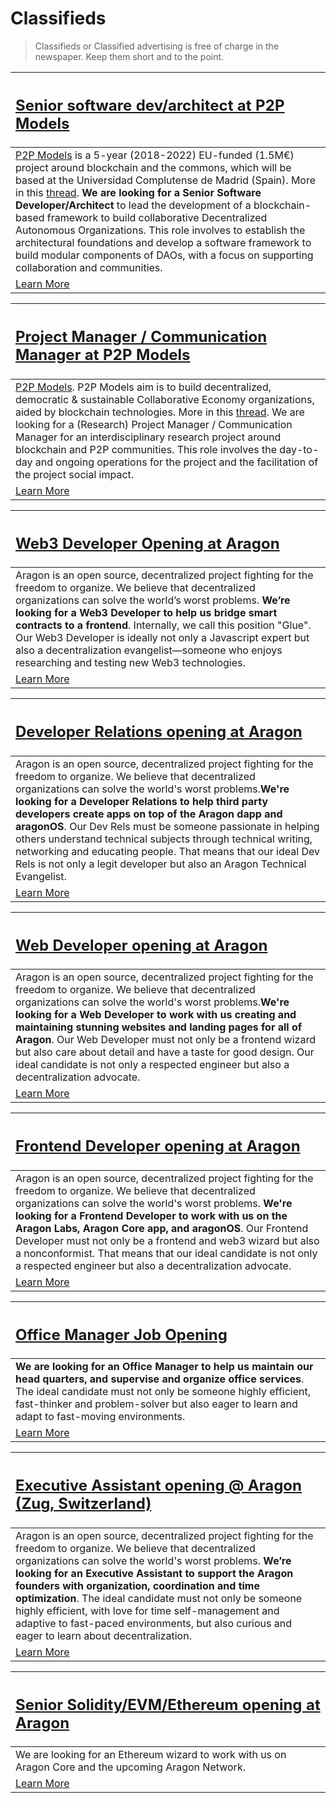 # Classifieds

> Classifieds or Classified advertising is free of charge in the newspaper. Keep them short and to the point.

[<h2>**Senior software dev/architect at P2P Models**</h2>](https://p2pmodels.eu/jobs-senior-dev/) |
:-----------|
[P2P Models](https://p2pmodels.eu/) is a 5-year (2018-2022) EU-funded (1.5M€) project around blockchain and the commons, which will be based at the Universidad Complutense de Madrid (Spain). More in this [thread](https://twitter.com/p2pmod/status/1017802485422067713). **We are looking for a Senior Software Developer/Architect** to lead the development of a blockchain-based framework to build collaborative Decentralized Autonomous Organizations. This role involves to establish the architectural foundations and develop a software framework to build modular components of DAOs, with a focus on supporting collaboration and communities. |
[Learn More](https://p2pmodels.eu/jobs-senior-dev/) |

[<h2>**Project Manager / Communication Manager at P2P Models**</h2>](https://p2pmodels.eu/jobs-project-manager/) |
:-----------|
[P2P Models](https://p2pmodels.eu/). P2P Models aim is to build decentralized, democratic & sustainable Collaborative Economy organizations, aided by blockchain technologies. More in this [thread](https://twitter.com/p2pmod/status/1017802485422067713). We are looking for a (Research) Project Manager / Communication Manager for an interdisciplinary research project around blockchain and P2P communities. This role involves the day-to-day and ongoing operations for the project and the facilitation of the project social impact. |
[Learn More](https://p2pmodels.eu/jobs-project-manager/) |

[<h2>**Web3 Developer Opening at Aragon**</h2>](http://wiki.aragon.one/jobs/openings/web3/) |
:-----------|
Aragon is an open source, decentralized project fighting for the freedom to organize. We believe that decentralized organizations can solve the world’s worst problems. **We’re looking for a Web3 Developer to help us bridge smart contracts to a frontend**. Internally, we call this position "Glue". Our Web3 Developer is ideally not only a Javascript expert but also a decentralization evangelist—someone who enjoys researching and testing new Web3 technologies. |
[Learn More](http://wiki.aragon.one/jobs/openings/web3/) |

[<h2>**Developer Relations opening at Aragon**</h2>](https://wiki.aragon.one/jobs/openings/dev_rel/) |
:-----------|
Aragon is an open source, decentralized project fighting for the freedom to organize. We believe that decentralized organizations can solve the world's worst problems.**We're looking for a Developer Relations to help third party developers create apps on top of the Aragon dapp and aragonOS**. Our Dev Rels must be someone passionate in helping others understand technical subjects through technical writing, networking and educating people. That means that our ideal Dev Rels is not only a legit developer but also an Aragon Technical Evangelist. |
[Learn More](https://wiki.aragon.one/jobs/openings/dev_rel/) |

[<h2>**Web Developer opening at Aragon**</h2>](https://wiki.aragon.one/jobs/openings/web/) |
:-----------|
Aragon is an open source, decentralized project fighting for the freedom to organize. We believe that decentralized organizations can solve the world's worst problems.**We're looking for a Web Developer to work with us creating and maintaining stunning websites and landing pages for all of Aragon**. Our Web Developer must not only be a frontend wizard but also care about detail and have a taste for good design. Our ideal candidate is not only a respected engineer but also a decentralization advocate. |
[Learn More](https://wiki.aragon.one/jobs/openings/web/) |

[<h2>**Frontend Developer opening at Aragon**</h2>](https://wiki.aragon.one/jobs/openings/frontend/) |
:-----------|
Aragon is an open source, decentralized project fighting for the freedom to organize. We believe that decentralized organizations can solve the world's worst problems. **We're looking for a Frontend Developer to work with us on the Aragon Labs, Aragon Core app, and aragonOS**. Our Frontend Developer must not only be a frontend and web3 wizard but also a nonconformist. That means that our ideal candidate is not only a respected engineer but also a decentralization advocate. |
[Learn More](https://wiki.aragon.one/jobs/openings/frontend/) |

[<h2>**Office Manager Job Opening**</h2>](http://wiki.aragon.one/jobs/openings/office-manager/) |
:-----------|
**We are looking for an Office Manager to help us maintain our head quarters, and supervise and organize office services**. The ideal candidate must not only be someone highly efficient, fast-thinker and problem-solver but also eager to learn and adapt to fast-moving environments. |
[Learn More](http://wiki.aragon.one/jobs/openings/office-manager/) |

[<h2>**Executive Assistant opening @ Aragon (Zug, Switzerland)**</h2>](http://wiki.aragon.one/jobs/openings/exec-assistant/) |
:-----------|
Aragon is an open source, decentralized project fighting for the freedom to organize. We believe that decentralized organizations can solve the world's worst problems. **We’re looking for an Executive Assistant to support the Aragon founders with organization, coordination and time optimization**. The ideal candidate must not only be someone highly efficient, with love for time self-management and adaptive to fast-paced environments, but also curious and eager to learn about decentralization. |
[Learn More](http://wiki.aragon.one/jobs/openings/exec-assistant/) |

[<h2>**Senior Solidity/EVM/Ethereum opening at Aragon**</h2>](https://wiki.aragon.one/jobs/openings/solidity/) |
:-----------|
We are looking for an Ethereum wizard to work with us on Aragon Core and the upcoming Aragon Network. |
[Learn More](https://wiki.aragon.one/jobs/openings/solidity/) |
